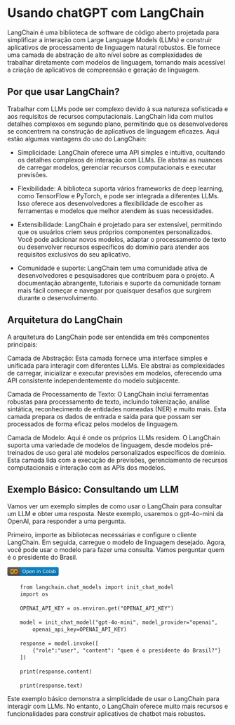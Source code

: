 # Usando chatGPT com LangChain

LangChain é uma biblioteca de software de código aberto projetada para
simplificar a interação com Large Language Models (LLMs) e construir
aplicativos de processamento de linguagem natural robustos. Ele fornece
uma camada de abstração de alto nível sobre as complexidades de
trabalhar diretamente com modelos de linguagem, tornando mais acessível
a criação de aplicativos de compreensão e geração de linguagem.

## Por que usar LangChain?

Trabalhar com LLMs pode ser complexo devido à sua natureza sofisticada e
aos requisitos de recursos computacionais. LangChain lida com muitos
detalhes complexos em segundo plano, permitindo que os desenvolvedores
se concentrem na construção de aplicativos de linguagem eficazes. Aqui
estão algumas vantagens do uso do LangChain:

- Simplicidade: LangChain oferece uma API simples e intuitiva, ocultando
  os detalhes complexos de interação com LLMs. Ele abstrai as nuances de
  carregar modelos, gerenciar recursos computacionais e executar
  previsões.

- Flexibilidade: A biblioteca suporta vários frameworks de deep
  learning, como TensorFlow e PyTorch, e pode ser integrada a diferentes
  LLMs. Isso oferece aos desenvolvedores a flexibilidade de escolher as
  ferramentas e modelos que melhor atendem às suas necessidades.

- Extensibilidade: LangChain é projetado para ser extensível, permitindo
  que os usuários criem seus próprios componentes personalizados. Você
  pode adicionar novos modelos, adaptar o processamento de texto ou
  desenvolver recursos específicos do domínio para atender aos
  requisitos exclusivos do seu aplicativo.

- Comunidade e suporte: LangChain tem uma comunidade ativa de
  desenvolvedores e pesquisadores que contribuem para o projeto. A
  documentação abrangente, tutoriais e suporte da comunidade tornam mais
  fácil começar e navegar por quaisquer desafios que surgirem durante o
  desenvolvimento.

## Arquitetura do LangChain

A arquitetura do LangChain pode ser entendida em três componentes
principais:

Camada de Abstração: Esta camada fornece uma interface simples e
unificada para interagir com diferentes LLMs. Ele abstrai as
complexidades de carregar, inicializar e executar previsões em modelos,
oferecendo uma API consistente independentemente do modelo subjacente.

Camada de Processamento de Texto: O LangChain inclui ferramentas
robustas para processamento de texto, incluindo tokenização, análise
sintática, reconhecimento de entidades nomeadas (NER) e muito mais. Esta
camada prepara os dados de entrada e saída para que possam ser
processados de forma eficaz pelos modelos de linguagem.

Camada de Modelo: Aqui é onde os próprios LLMs residem. O LangChain
suporta uma variedade de modelos de linguagem, desde modelos
pré-treinados de uso geral até modelos personalizados específicos de
domínio. Esta camada lida com a execução de previsões, gerenciamento de
recursos computacionais e interação com as APIs dos modelos.

## Exemplo Básico: Consultando um LLM

Vamos ver um exemplo simples de como usar o LangChain para consultar um
LLM e obter uma resposta. Neste exemplo, usaremos o gpt-4o-mini da
OpenAI, para responder a uma pergunta.

Primeiro, importe as bibliotecas necessárias e configure o cliente
LangChain. Em seguida, carregue o modelo de linguagem desejado. Agora,
você pode usar o modelo para fazer uma consulta. Vamos perguntar quem é
o presidente do Brasil.

[ ![image](fig/colab-badge.png)
](https://colab.research.google.com/github/giseldo/chatbotbook_v2/blob/main/notebook/langchain.ipynb)

        from langchain.chat_models import init_chat_model
        import os

        OPENAI_API_KEY = os.environ.get("OPENAI_API_KEY")

        model = init_chat_model("gpt-4o-mini", model_provider="openai", 
            openai_api_key=OPENAI_API_KEY)

        response = model.invoke([
            {"role":"user", "content": "quem é o presidente do Brasil?"}
        ])

        print(response.content)

        print(response.text)

Este exemplo básico demonstra a simplicidade de usar o LangChain para
interagir com LLMs. No entanto, o LangChain oferece muito mais recursos
e funcionalidades para construir aplicativos de chatbot mais robustos.
